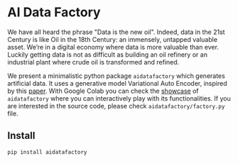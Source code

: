 # AI Data Factory
We have all heard the phrase "Data is the new oil". Indeed, data in the 21st Century is like Oil in the 18th Century: an immensely, untapped valuable asset. We’re in a digital economy where data is more valuable than ever. Luckily getting data is not as difficult as building an oil refinery or an industrial plant where crude oil is transformed and refined.

We present a minimalistic python package ```aidatafactory``` which generates artificial data.
It uses a generative model Variational Auto Encoder, inspired by this [paper](https://arxiv.org/pdf/1906.02691.pdf). With Google Colab you can check the [showcase](https://colab.research.google.com/drive/1rVgi0_4viqK_Mqd_9-Bs6E-I8l_9LvXJ) of ```aidatafactory``` where you can interactively play with its functionalities. If you are interested in the source code, please check ```aidatafactory/factory.py``` file.

## Install
```
pip install aidatafactory
```
